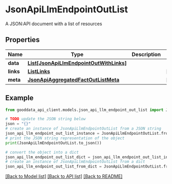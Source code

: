 # JsonApiLlmEndpointOutList

A JSON:API document with a list of resources

## Properties

Name | Type | Description | Notes
------------ | ------------- | ------------- | -------------
**data** | [**List[JsonApiLlmEndpointOutWithLinks]**](JsonApiLlmEndpointOutWithLinks.md) |  | 
**links** | [**ListLinks**](ListLinks.md) |  | [optional] 
**meta** | [**JsonApiAggregatedFactOutListMeta**](JsonApiAggregatedFactOutListMeta.md) |  | [optional] 

## Example

```python
from gooddata_api_client.models.json_api_llm_endpoint_out_list import JsonApiLlmEndpointOutList

# TODO update the JSON string below
json = "{}"
# create an instance of JsonApiLlmEndpointOutList from a JSON string
json_api_llm_endpoint_out_list_instance = JsonApiLlmEndpointOutList.from_json(json)
# print the JSON string representation of the object
print(JsonApiLlmEndpointOutList.to_json())

# convert the object into a dict
json_api_llm_endpoint_out_list_dict = json_api_llm_endpoint_out_list_instance.to_dict()
# create an instance of JsonApiLlmEndpointOutList from a dict
json_api_llm_endpoint_out_list_from_dict = JsonApiLlmEndpointOutList.from_dict(json_api_llm_endpoint_out_list_dict)
```
[[Back to Model list]](../README.md#documentation-for-models) [[Back to API list]](../README.md#documentation-for-api-endpoints) [[Back to README]](../README.md)


